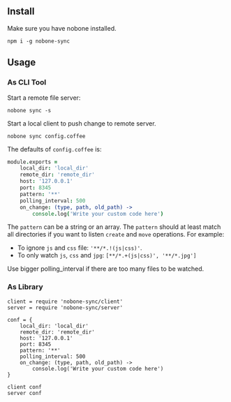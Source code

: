## Install

Make sure you have nobone installed.

    npm i -g nobone-sync

## Usage

### As CLI Tool

Start a remote file server:

    nobone sync -s

Start a local client to push change to remote server.

    nobone sync config.coffee

The defaults of `config.coffee` is:

```coffeescript
module.exports =
    local_dir: 'local_dir'
    remote_dir: 'remote_dir'
    host: '127.0.0.1'
    port: 8345
    pattern: '**'
    polling_interval: 500
    on_change: (type, path, old_path) ->
        console.log('Write your custom code here')
```

The `pattern` can be a string or an array. The `pattern` should at least match all directories if you want to listen `create` and `move` operations. For example:

- To ignore `js` and `css` file: `'**/*.!(js|css)'`.
- To only watch `js`, `css` and `jpg`: `[**/*.+(js|css)', '**/*.jpg']`

Use bigger polling_interval if there are too many files to be watched.

### As Library

```
client = require 'nobone-sync/client'
server = require 'nobone-sync/server'

conf = {
    local_dir: 'local_dir'
    remote_dir: 'remote_dir'
    host: '127.0.0.1'
    port: 8345
    pattern: '**'
    polling_interval: 500
    on_change: (type, path, old_path) ->
        console.log('Write your custom code here')
}

client conf
server conf
```
